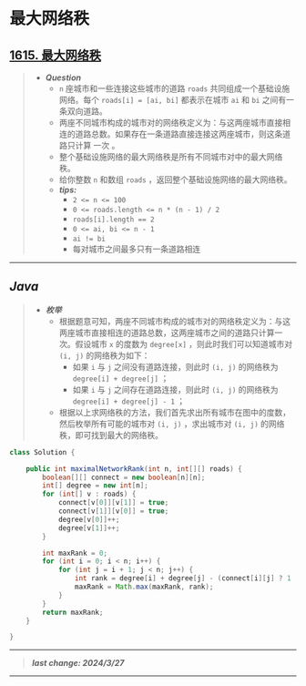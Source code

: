 # 最大网络秩

## [1615. 最大网络秩](https://leetcode.cn/problems/maximal-network-rank/)

> - ***Question***
>   - `n` 座城市和一些连接这些城市的道路 `roads` 共同组成一个基础设施网络。每个 `roads[i] = [ai, bi]` 都表示在城市 `ai` 和 `bi` 之间有一条双向道路。
>   - 两座不同城市构成的城市对的网络秩定义为：与这两座城市直接相连的道路总数。如果存在一条道路直接连接这两座城市，则这条道路只计算 一次 。
>   - 整个基础设施网络的最大网络秩是所有不同城市对中的最大网络秩。
>   - 给你整数 `n` 和数组 `roads` ，返回整个基础设施网络的最大网络秩。
>   - ***tips:***
>     - `2 <= n <= 100`
>     - `0 <= roads.length <= n * (n - 1) / 2`
>     - `roads[i].length == 2`
>     - `0 <= ai, bi <= n - 1`
>     - `ai != bi`
>     - 每对城市之间最多只有一条道路相连

---

## *Java*

> - ***枚举***
>   - 根据题意可知，两座不同城市构成的城市对的网络秩定义为：与这两座城市直接相连的道路总数，这两座城市之间的道路只计算一次。假设城市 `x` 的度数为 `degree[x]` ，则此时我们可以知道城市对 `(i, j)` 的网络秩为如下：
>     - 如果 `i` 与 `j` 之间没有道路连接，则此时 `(i, j)` 的网络秩为 `degree[i] + degree[j]` ；
>     - 如果 `i` 与 `j` 之间存在道路连接，则此时 `(i, j)` 的网络秩为 `degree[i] + degree[j] - 1` ；
>   - 根据以上求网络秩的方法，我们首先求出所有城市在图中的度数，然后枚举所有可能的城市对 `(i, j)` ，求出城市对 `(i, j)` 的网络秩，即可找到最大的网络秩。

```java
class Solution {

    public int maximalNetworkRank(int n, int[][] roads) {
        boolean[][] connect = new boolean[n][n];
        int[] degree = new int[n];
        for (int[] v : roads) {
            connect[v[0]][v[1]] = true;
            connect[v[1]][v[0]] = true;
            degree[v[0]]++;
            degree[v[1]]++;
        }

        int maxRank = 0;
        for (int i = 0; i < n; i++) {
            for (int j = i + 1; j < n; j++) {
                int rank = degree[i] + degree[j] - (connect[i][j] ? 1 : 0);
                maxRank = Math.max(maxRank, rank);
            }
        }
        return maxRank;
    }

}
```

---

> ***last change: 2024/3/27***

---
